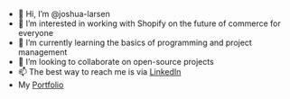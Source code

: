 - 👋 Hi, I’m @joshua-larsen
- 👀 I’m interested in working with Shopify on the future of commerce for everyone
- 🌱 I’m currently learning the basics of programming and project management
- 💞️ I’m looking to collaborate on open-source projects
- 📫 The best way to reach me is via [LinkedIn](https://www.linkedin.com/in/joshua-larsen-salesforce)
- My [Portfolio](https://joshua-larsen.super.site/)


<!---
Urtica-dioica/Urtica-dioica is a ✨ special ✨ repository because its `README.md` (this file) appears on your GitHub profile.
You can click the Preview link to take a look at your changes.
--->
